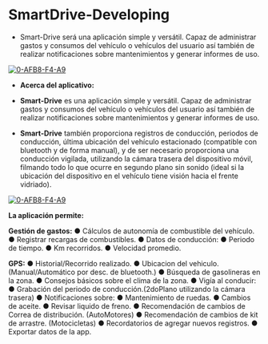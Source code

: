 # SmartDrive-Developing


- Smart-Drive será una aplicación simple y versátil. Capaz de administrar gastos y consumos del vehículo o vehículos del usuario así también de realizar notificaciones sobre mantenimientos y generar informes de uso.

<a href="https://imgbb.com/"><img src="https://i.ibb.co/rFV3Mpv/0-AFB8-F4-A9.png" alt="0-AFB8-F4-A9" align="center" border="0"></a>

- **Acerca del aplicativo:**

- **Smart-Drive** es una aplicación simple y versátil. Capaz de administrar gastos y consumos del vehículo o vehículos del usuario así también de realizar notificaciones sobre mantenimientos y generar informes de uso.

- **Smart-Drive** también proporciona registros de conducción, periodos de conducción, última ubicación del vehículo estacionado (compatible con bluetooth y de forma manual), y de ser necesario proporciona una conducción vigilada, utilizando la cámara trasera del dispositivo móvil, filmando todo lo que ocurre en segundo plano sin sonido (ideal si la ubicación del dispositivo en el vehículo tiene visión hacia el frente vidriado).

<a href="https://imgbb.com/"><img src="https://i.ibb.co/rFV3Mpv/0-AFB8-F4-A9.png" alt="0-AFB8-F4-A9" border="0"></a>

**La aplicación permite:**

**Gestión de gastos:**
● Cálculos de autonomía de combustible del vehículo.
● Registrar recargas de combustibles.
● Datos de conducción: 
● Periodo de tiempo.
● Km recorridos.
● Velocidad promedio.

**GPS:**
● Historial/Recorrido realizado.
● Ubicacion del vehiculo. (Manual/Automático por desc. de bluetooth.)
● Búsqueda de gasolineras en la zona.
● Consejos básicos sobre el clima de la zona.
● Vigía al conducir:
● Grabación del periodo de conducción.(2doPlano utilizando la cámara trasera)
● Notificaciones sobre:
● Mantenimiento de ruedas.
● Cambios de aceite.
● Revisar liquido de freno.
● Recomendación de cambios de Correa de distribución. (AutoMotores)
● Recomendación de cambios de kit de arrastre. (Motocicletas)
● Recordatorios de agregar nuevos registros.
● Exportar datos de la app.

